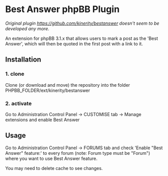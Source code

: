Best Answer phpBB Plugin
=========================
_Original plugin https://github.com/kinerity/bestanswer doesn't seem to be developed any more._ 

An extension for phpBB 3.1.x that allows users to mark a post as the 'Best Answer', 
which will then be quoted in the first post with a link to it.

## Installation

### 1. clone
Clone (or download and move) the repository into the folder PHPBB_FOLDER/ext/kinerity/bestanswer


### 2. activate
Go to Administration Control Panel -> CUSTOMISE tab -> Manage extensions and enable Best Answer


## Usage
Go to Administration Control Panel -> FORUMS tab and check 'Enable "Best Answer" feature:' to every forum 
(note: Forum type must be "Forum") where you want to use Best Answer feature.

You may need to delete cache to see changes.
